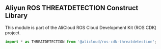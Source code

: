 ## Aliyun ROS THREATDETECTION Construct Library

This module is part of the AliCloud ROS Cloud Development Kit (ROS CDK) project.

```ts
import * as THREATDETECTION from '@alicloud/ros-cdk-threatdetection';
```